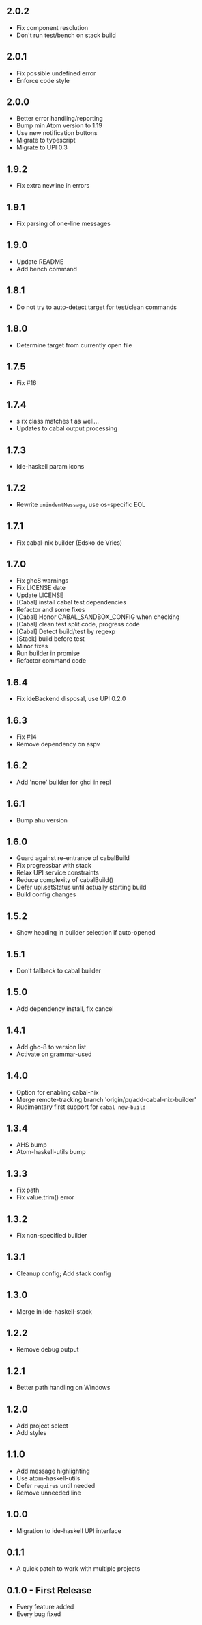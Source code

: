 ## 2.0.2
* Fix component resolution
* Don't run test\/bench on stack build

## 2.0.1
* Fix possible undefined error
* Enforce code style

## 2.0.0
* Better error handling/reporting
* Bump min Atom version to 1.19
* Use new notification buttons
* Migrate to typescript
* Migrate to UPI 0.3

## 1.9.2
* Fix extra newline in errors

## 1.9.1
* Fix parsing of one-line messages

## 1.9.0
* Update README
* Add bench command

## 1.8.1
* Do not try to auto-detect target for test\/clean commands

## 1.8.0
* Determine target from currently open file

## 1.7.5
* Fix #16

## 1.7.4
* s rx class matches t as well...
* Updates to cabal output processing

## 1.7.3
* Ide-haskell param icons

## 1.7.2
* Rewrite `unindentMessage`, use os-specific EOL

## 1.7.1
* Fix cabal-nix builder (Edsko de Vries)

## 1.7.0
* Fix ghc8 warnings
* Fix LICENSE date
* Update LICENSE
* [Cabal] install cabal test dependencies
* Refactor and some fixes
* [Cabal] Honor CABAL_SANDBOX_CONFIG when checking
* [Cabal] clean test split code, progress code
* [Cabal] Detect build/test by regexp
* [Stack] build before test
* Minor fixes
* Run builder in promise
* Refactor command code

## 1.6.4
* Fix ideBackend disposal, use UPI 0.2.0

## 1.6.3
* Fix #14
* Remove dependency on aspv

## 1.6.2
* Add 'none' builder for ghci in repl

## 1.6.1
* Bump ahu version

## 1.6.0
* Guard against re-entrance of cabalBuild
* Fix progressbar with stack
* Relax UPI service constraints
* Reduce complexity of cabalBuild()
* Defer upi.setStatus until actually starting build
* Build config changes

## 1.5.2
* Show heading in builder selection if auto-opened

## 1.5.1
* Don't fallback to cabal builder

## 1.5.0
* Add dependency install, fix cancel

## 1.4.1
* Add ghc-8 to version list
* Activate on grammar-used

## 1.4.0
* Option for enabling cabal-nix
* Merge remote-tracking branch 'origin/pr/add-cabal-nix-builder'
* Rudimentary first support for `cabal new-build`

## 1.3.4
* AHS bump
* Atom-haskell-utils bump

## 1.3.3
* Fix path
* Fix value.trim() error

## 1.3.2
* Fix non-specified builder

## 1.3.1
* Cleanup config; Add stack config

## 1.3.0
* Merge in ide-haskell-stack

## 1.2.2
* Remove debug output

## 1.2.1
* Better path handling on Windows

## 1.2.0
* Add project select
* Add styles

## 1.1.0
* Add message highlighting
* Use atom-haskell-utils
* Defer `require`s until needed
* Remove unneeded line

## 1.0.0
* Migration to ide-haskell UPI interface

## 0.1.1
* A quick patch to work with multiple projects

## 0.1.0 - First Release
* Every feature added
* Every bug fixed
